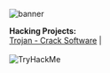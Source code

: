 ![banner](https://i.imgur.com/yTZk2As.jpeg)

<!--[![WriteUps](https://img.shields.io/badge/WriteUps-blueviolet.svg?style=for-the-badge&logo=WriteUps&logoColor=white)](https://louiselalanne.github.io/)-->

**Hacking Projects:**
<br>
<a href="https://github.com/louiselalanne/HashCodes">Trojan - Crack Software</a> |
</br>
</br>
<img src="https://i.imgur.com/2jnQ1AG.png" alt="TryHackMe">
